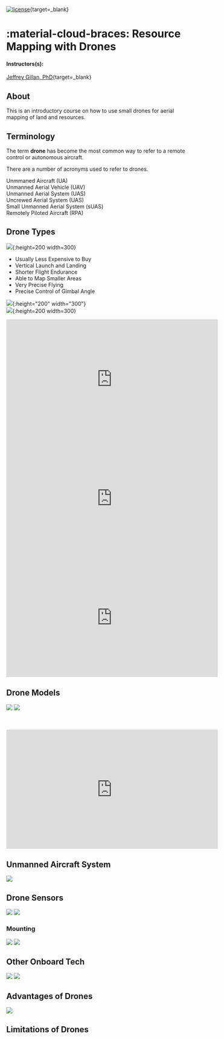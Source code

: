 [![license](https://mirrors.creativecommons.org/presskit/buttons/88x31/svg/by.svg)](https://creativecommons.org/licenses/by/4.0/){target=_blank} 

# :material-cloud-braces: Resource Mapping with Drones

#### Instructors(s): 

[Jeffrey Gillan, PhD](https://www.gillanscience.com){target=_blank} 
## About

This is an introductory course on how to use small drones for aerial mapping of land and resources.

## Terminology
The term **drone** has become the most common way to refer to a remote control or autonomous aircraft. 
<br/>

There are a number of acronyms used to refer to drones.

Unmmaned Aircraft (UA)
<br/>
Unmanned Aerial Vehicle (UAV)
<br/>
Unmanned Aerial System (UAS)
<br/>
Uncrewed Aerial System (UAS)
<br/>
Small Unmanned Aerial System (sUAS)
<br/>
Remotely Piloted Aircraft (RPA)


## Drone Types
![](images/multi_rotor.png){:height=200 width=300}
<br/>
* Usually Less Expensive to Buy
* Vertical Launch and Landing
* Shorter Flight Endurance
* Able to Map Smaller Areas
* Very Precise Flying
* Precise Control of Gimbal Angle 

![](images/vtol.png){:height="200" width="300"}
<br/>
![](images/fixed_wing.png){:height=200 width=300}


<iframe width="560" height="315" src="https://www.youtube.com/embed/82gn8EFOQd0" title="YouTube video player" frameborder="0" allow="accelerometer; autoplay; clipboard-write; encrypted-media; gyroscope; picture-in-picture; web-share" allowfullscreen></iframe>
<br/>
<iframe width="560" height="315" src="https://www.youtube.com/embed/4qCRVOGjFgI" title="YouTube video player" frameborder="0" allow="accelerometer; autoplay; clipboard-write; encrypted-media; gyroscope; picture-in-picture; web-share" allowfullscreen></iframe>
<br/>
<iframe width="560" height="315" src="https://www.youtube.com/embed/BlsHC1kSrE4" title="YouTube video player" frameborder="0" allow="accelerometer; autoplay; clipboard-write; encrypted-media; gyroscope; picture-in-picture; web-share" allowfullscreen></iframe>

## Drone Models
![](images/drone_examples_1.png)
![](images/drone_examples_2.png)

<br/>
<br/>

            
<iframe width="560" height="315" src="https://www.youtube.com/embed/Blr3suSQt-Q" title="YouTube video player" frameborder="0" allow="accelerometer; autoplay; clipboard-write; encrypted-media; gyroscope; picture-in-picture; web-share" allowfullscreen></iframe>     

## Unmanned Aircraft System

![](images/unnammed_aircraft_system.png)

## Drone Sensors
![](images/sensors.png)
![](images/hyperspec.png)


### Mounting
![](images/gimbal.png)
![](images/static_mount.png)


## Other Onboard Tech
![](images/gps.png)
![](images/imu.png)

## Advantages of Drones

![](images/scale1.png)

## Limitations of Drones
